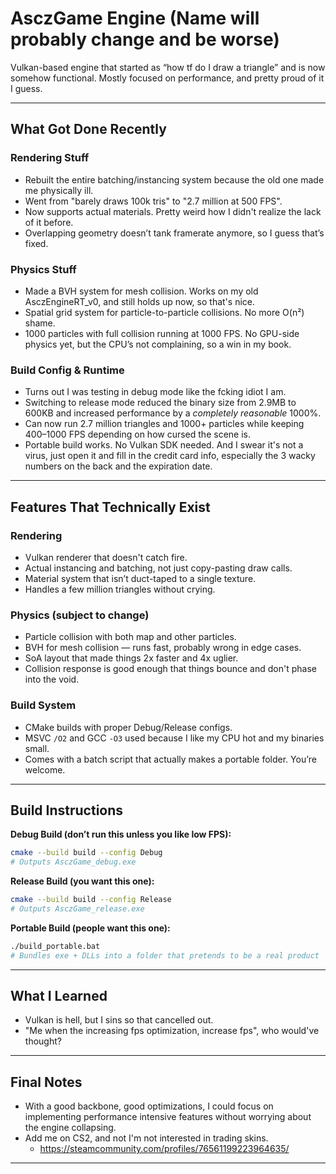 # AsczGame Engine (Name will probably change and be worse)

Vulkan-based engine that started as “how tf do I draw a triangle” and is now somehow functional. Mostly focused on performance, and pretty proud of it I guess.

---

## What Got Done Recently

### Rendering Stuff

* Rebuilt the entire batching/instancing system because the old one made me physically ill.
* Went from "barely draws 100k tris" to "2.7 million at 500 FPS".
* Now supports actual materials. Pretty weird how I didn't realize the lack of it before.
* Overlapping geometry doesn’t tank framerate anymore, so I guess that’s fixed.

### Physics Stuff

* Made a BVH system for mesh collision. Works on my old AsczEngineRT_v0, and still holds up now, so that's nice.
* Spatial grid system for particle-to-particle collisions. No more O(n²) shame.
* 1000 particles with full collision running at 1000 FPS. No GPU-side physics yet, but the CPU’s not complaining, so a win in my book.

### Build Config & Runtime

* Turns out I was testing in debug mode like the fcking idiot I am.
* Switching to release mode reduced the binary size from 2.9MB to 600KB and increased performance by a *completely reasonable* 1000%.
* Can now run 2.7 million triangles and 1000+ particles while keeping 400–1000 FPS depending on how cursed the scene is.
* Portable build works. No Vulkan SDK needed. And I swear it's not a virus, just open it and fill in the credit card info, especially the 3 wacky numbers on the back and the expiration date.

---

## Features That Technically Exist

### Rendering

* Vulkan renderer that doesn't catch fire.
* Actual instancing and batching, not just copy-pasting draw calls.
* Material system that isn’t duct-taped to a single texture.
* Handles a few million triangles without crying.

### Physics (subject to change)

* Particle collision with both map and other particles.
* BVH for mesh collision — runs fast, probably wrong in edge cases.
* SoA layout that made things 2x faster and 4x uglier.
* Collision response is good enough that things bounce and don't phase into the void.

### Build System

* CMake builds with proper Debug/Release configs.
* MSVC `/O2` and GCC `-O3` used because I like my CPU hot and my binaries small.
* Comes with a batch script that actually makes a portable folder. You’re welcome.

---

## Build Instructions

**Debug Build (don’t run this unless you like low FPS):**

```bash
cmake --build build --config Debug
# Outputs AsczGame_debug.exe
```

**Release Build (you want this one):**

```bash
cmake --build build --config Release
# Outputs AsczGame_release.exe
```

**Portable Build (people want this one):**

```bash
./build_portable.bat
# Bundles exe + DLLs into a folder that pretends to be a real product
```

---

## What I Learned

* Vulkan is hell, but I sins so that cancelled out.
* "Me when the increasing fps optimization, increase fps", who would've thought?

---

## Final Notes

* With a good backbone, good optimizations, I could focus on implementing performance intensive features without worrying about the engine collapsing.
* Add me on CS2, and not I'm not interested in trading skins.
  * https://steamcommunity.com/profiles/76561199223964635/

---
